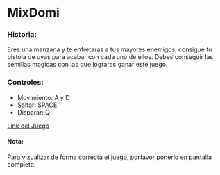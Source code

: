 # MixDomi 

<h3>Historia: </h3>
Eres una manzana y te enfretaras a tus mayores enemigos, consigue tu pistola de uvas para acabar con cada uno de ellos. Debes conseguir las semillas magicas 
con las que lograras ganar este juego.

<h3>Controles: </h3>
<ul>
  <li>Movimiento: A y D</li>
  <li>Saltar: SPACE</li>
  <li>Disparar: Q</li>
</ul>

<a href="https://tatodesign.itch.io/mixdomi">Link del Juego</a>
<h4>Nota: </h4>
<p>Para vizualizar de forma correcta el juego, porfavor ponerlo en pantalla completa.</p>
